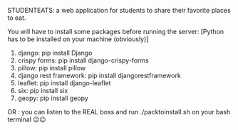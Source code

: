 STUDENTEATS: a web application for students to share their favorite places to eat.


You will have to install some packages before running the server: [Python has to be installed on your machine (obviously)]
1) django:                  pip install Django
2) crispy forms:            pip install django-crispy-forms
3) pillow:                  pip install pillow
4) django rest framework:   pip install djangorestframework
5) leaflet:                 pip install django-leaflet
6) six:                     pip install six
7) geopy:                   pip install geopy

OR : you can listen to the REAL boss and run ./packtoinstall.sh on your bash terminal 😉😉
